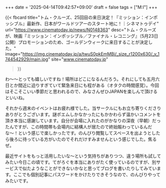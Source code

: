 +++
date = '2025-04-14T09:42:57+09:00'
draft = false
tags = ["M:I"]
+++

{{< fbcard
  title="トム・クルーズ、25回目の来日決定！『ミッション：インポッシブル』最新作、日本がワールドツアーのスタート地に！｜シネマトゥデイ"
  url="https://www.cinematoday.jp/news/N0148363"
  desc="トム・クルーズが、映画『ミッション：インポッシブル／ファイナル・レコニング』（5月23日公開）プロモーションのため、ゴールデンウィークに来日することが決定した。"
  image="https://img.cinematoday.jp/a/twuS0pkEmMBi/_size_r1200x630/_v_1744542929/main.jpg"
  site="www.cinematoday.jp"
>}}

わ〜〜とっても嬉しいですね！場所はどこになるんだろう。それにしても五月六日とか間近に迫りすぎていて緊急来日にも程がある（オタクの時間感覚）。今回はそこそこいい季節だと思われるので、みなさんぜひJAPANを楽しんで頂けるといいね。

それから週末のイベントはお疲れ様でした。当サークルにもお立ち寄りくださりありがとうございます。謎ポエムしかなかったにもかかわらず温かいコメントを頂き本当に感謝しています。自分が会場に入れたのがかなりの深夜（早朝）だったんですが、この時間帯も会場内に結構人が居たので終始賑わっているんだな〜！という感じで楽しかったです。のんびり閲覧してスペースを出ようとしたら後ろに待っている方がいたのでそれだけすみませんという感じでした。焦るぜ。

最近サイトをもっと活用したいな〜という気持ちがありつつ、違う場所も試してみたい今日この頃です。てがろぐを本当にありがたく使っているのですが、別サービスで似たようなことができないかなと思ってブログを書いたりしてみています。ここでも個別記事にパスワードをかけたりできそうなので、のんびりやってみたいです。
